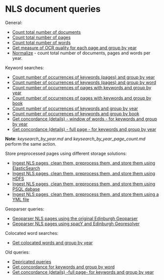 # NLS document queries

General:

* [Count total number of documents](./total_documents.md)
* [Count total number of pages](./total_pages.md)
* [Count total number of words](./total_words.md)
* [Get measure of OCR quality for each page and group by year](./ocr_quality_by_year.md)
* [Normalize](./normalize.md) - count total number of documents, pages and words per year.

Keyword searches:

* [Count number of occurrences of keywords (pages) and group by year](./keysearch_by_year.md)
* [Count number of occurrences of keywords (pages) and group by word](./keysearch_by_word.md)
* [Count number of occurrences of pages with keywords and group by year](./keysearch_by_year_page_count.md)
* [Count number of occurrences of pages with keywords and group by book](./keysearch_by_book_page_count.md)
* [Count number of occurrences of keywords and group by year](./keysearch_by_year_term_count.md)
* [Count number of occurrences of keywords and group by book](./keysearch_by_book_term_count.md)
* [Get concordance (details) - window of words - for keywords and group by year](./window_keysearch_concordance_by_date.md)
* [Get concordance (details) - full page - for keywords and group by year](./keysearch_by_year_details.md)

**Note**: *keysearch_by_year.md* and *keysearch_by_year_page_count.md* perform the same action. 

Store preprocessed pages using different storage solutions:

* [Ingest NLS pages, clean them, preprocess them, and store them using ElasticSearch](./write_pages_df_es.md)
* [Ingest NLS pages, clean them, preprocess them, and store them using HDFS](./write_pages_df_hdfs.md)
* [Ingest NLS pages, clean them, preprocess them, and store them using PSQL dabase](./write_pages_df_psql.md)
* [Ingest NLS pages, clean them, preprocess them, and store them using a YML file](./write_pages_df_yml.md)

Geoparser queries:

* [Geoparser NLS pages using the original Edinburgh Geoparser](./geoparser_pages.md)
* [Geoparser NLS pages using spacY and Edinburgh Georesolver](./georesolution_pages.md)

Colocated word searches:

* [Get colocated words and group by year](./colocates_by_year.md)

Old queries:

* [Depricated queries](./depricated)
* [Get concordance for keywords and group by word](./depricated/keyword_concordance_by_word.md)
* [Get concordance (details) -full page-  for keywords and group by year](./depricated/keyword_concordance_by_year.md)

